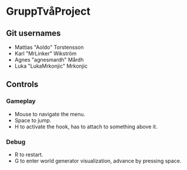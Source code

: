 # GruppTvåProject

## Git usernames
- Mattias "Aoldo" Torstensson
- Karl "MrLinker" Wikström
- Agnes "agnesmardh" Mårdh
- Luka "LukaMrkonjic" Mrkonjic

## Controls
### Gameplay
- Mouse to navigate the menu.
- Space to jump.
- H to activate the hook, has to attach to something above it.

### Debug
- R to restart.
- G to enter world generator visualization, advance by pressing space.
